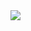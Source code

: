 <picture>
	<img src="https://github.com/Slavouz/ProgFunc/blob/main/Modul%201/Praktikum/main.png">
</picture>